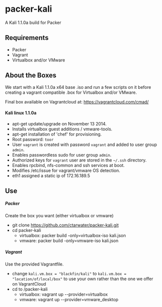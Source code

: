 packer-kali
===========
A Kali 1.1.0a build for Packer

## Requirements
* Packer
* Vagrant
* Virtualbox and/or VMware

## About the Boxes
We start with a Kali 1.1.0a x64 base .iso and run a few scripts on it before creating a vagrant compatible .box for Virtualbox and/or VMware.

Final box available on Vagrantcloud at: https://vagrantcloud.com/cmad/

#### Kali linux 1.1.0a
 - apt-get update/upgrade on November 13 2014.
 - Installs virtualbox guest additions / vmware-tools.
 - apt-get installation of 'chef' for provisioning.
 - Root password: `toor`
 - User `vagrant` is created with password `vagrant` and added to user group `admin`.
 - Enables passwordless sudo for user group `admin`.
 - Authorized keys for `vagrant` user are stored in the `~/.ssh` directory.
 - Enables rpcbind, nfs-common and ssh services at boot.
 - Modifies /etc/issue for vagrant/vmware OS detection.
 - eth1 assigned a static ip of 172.16.189.5
 
## Use
##### Packer #####
Create the box you want (either virtualbox or vmware)

 - git clone https://github.com/ctarwater/packer-kali.git
 - cd packer-kali
   - virtualbox: packer build -only=virtualbox-iso kali.json
   - vmware: packer build -only=vmware-iso kali.json 
 
##### Vagrant #####
Use the provided Vagrantfile.

 - change `kali.vm.box = "blackfin/kali"` to `kali.vm.box = "location/of/local/box"` to use your own rather than the one we offer on VagrantCloud
 - cd to /packer-kali
   - virtualbox: vagrant up --provider=virtualbox
   - vmware: vagrant up --provider=vmware_desktop
